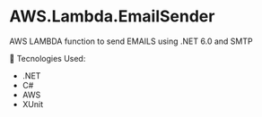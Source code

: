 # AWS.Lambda.EmailSender
AWS LAMBDA function to send EMAILS using .NET 6.0 and SMTP

🧪 Tecnologies Used: 

* .NET
* C#
* AWS
* XUnit
